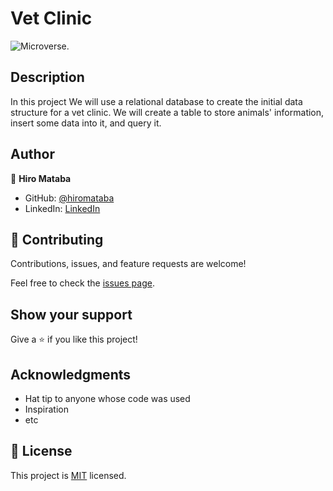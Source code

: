 # Vet Clinic

![Microverse](https://img.shields.io/badge/Microverse-blueviolet).

## Description

In this project We will use a relational database to create the initial data structure for a vet clinic. We will create a table to store animals' information, insert some data into it, and query it.


## Author

👤 **Hiro Mataba**

- GitHub: [@hiromataba](https://github.com/hiromataba)
- LinkedIn: [LinkedIn](https://www.linkedin.com/in/aganzemataba)

## 🤝 Contributing

Contributions, issues, and feature requests are welcome!

Feel free to check the [issues page](../../issues/).

## Show your support

Give a ⭐️ if you like this project!

## Acknowledgments

- Hat tip to anyone whose code was used
- Inspiration
- etc

## 📝 License

This project is [MIT](./MIT.md) licensed.

